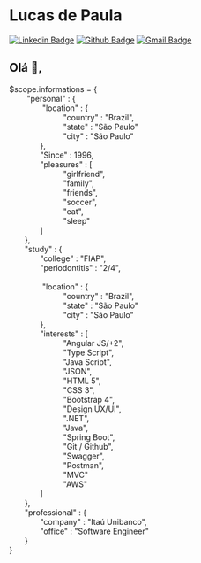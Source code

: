 # Lucas de Paula
[![Linkedin Badge](https://img.shields.io/badge/-LucasPaula-blue?style=flat-square&logo=Linkedin&logoColor=white&link=https://www.linkedin.com/in/lucascavalcantiads/)](https://www.linkedin.com/in/lucascavalcantiads/)
[![Github Badge](https://img.shields.io/badge/-Github-000?style=flat-square&logo=Github&logoColor=white&link=https://github.com/lucas-cavalcanti-ads)](https://github.com/lucas-cavalcanti-ads)
[![Gmail Badge](https://img.shields.io/badge/-lucas.tnv27@gmail.com-c14438?style=flat-square&logo=Gmail&logoColor=white&link=mailto:lucas.tnv27@gmail.com)](mailto:lucas.tnv27@gmail.com)
## Olá 👋, 

$scope.informations = { 
<br>&emsp;&emsp;
    "personal" : {
<br>&emsp;&emsp;&emsp;&emsp;
        "location" : {
        <br>
&emsp;&emsp;&emsp;&emsp;&emsp;&emsp;&emsp;"country" : "Brazil",
            <br>
&emsp;&emsp;&emsp;&emsp;&emsp;&emsp;&emsp;"state" : "São Paulo"
            <br>
&emsp;&emsp;&emsp;&emsp;&emsp;&emsp;&emsp;"city" : "São Paulo"
            <br>
&emsp;&emsp;&emsp;&emsp;},
        <br>
&emsp;&emsp;&emsp;&emsp;"Since" : 1996,
        <br>
&emsp;&emsp;&emsp;&emsp;"pleasures" : [
        <br>
&emsp;&emsp;&emsp;&emsp;&emsp;&emsp;&emsp;"girlfriend",
            <br>
&emsp;&emsp;&emsp;&emsp;&emsp;&emsp;&emsp;"family",
            <br>
&emsp;&emsp;&emsp;&emsp;&emsp;&emsp;&emsp;"friends",
            <br>
&emsp;&emsp;&emsp;&emsp;&emsp;&emsp;&emsp;"soccer",
            <br>
&emsp;&emsp;&emsp;&emsp;&emsp;&emsp;&emsp;"eat",
            <br>
&emsp;&emsp;&emsp;&emsp;&emsp;&emsp;&emsp;"sleep"
            <br>
&emsp;&emsp;&emsp;&emsp;] <br>
&emsp;&emsp;},<br>
&emsp;&emsp;"study" : {
    <br>
&emsp;&emsp;&emsp;&emsp;"college" : "FIAP",
        <br>
&emsp;&emsp;&emsp;&emsp;"periodontitis" : "2/4",
        <br>
<br>&emsp;&emsp;&emsp;&emsp;
        "location" : {
        <br>
&emsp;&emsp;&emsp;&emsp;&emsp;&emsp;&emsp;"country" : "Brazil",
            <br>
&emsp;&emsp;&emsp;&emsp;&emsp;&emsp;&emsp;"state" : "São Paulo"
            <br>
&emsp;&emsp;&emsp;&emsp;&emsp;&emsp;&emsp;"city" : "São Paulo"
            <br>
&emsp;&emsp;&emsp;&emsp;},
        <br>
&emsp;&emsp;&emsp;&emsp;"interests" : [
        <br>
&emsp;&emsp;&emsp;&emsp;&emsp;&emsp;&emsp;"Angular JS/+2",
            <br>
&emsp;&emsp;&emsp;&emsp;&emsp;&emsp;&emsp;"Type Script",
            <br>
&emsp;&emsp;&emsp;&emsp;&emsp;&emsp;&emsp;"Java Script",
            <br>
&emsp;&emsp;&emsp;&emsp;&emsp;&emsp;&emsp;"JSON",
            <br>
&emsp;&emsp;&emsp;&emsp;&emsp;&emsp;&emsp;"HTML 5",
            <br>
&emsp;&emsp;&emsp;&emsp;&emsp;&emsp;&emsp;"CSS 3",
            <br>
&emsp;&emsp;&emsp;&emsp;&emsp;&emsp;&emsp;"Bootstrap 4",
            <br>
&emsp;&emsp;&emsp;&emsp;&emsp;&emsp;&emsp;"Design UX/UI",
            <br>
&emsp;&emsp;&emsp;&emsp;&emsp;&emsp;&emsp;".NET",
            <br>
&emsp;&emsp;&emsp;&emsp;&emsp;&emsp;&emsp;"Java",
            <br>
&emsp;&emsp;&emsp;&emsp;&emsp;&emsp;&emsp;"Spring Boot",
            <br>
&emsp;&emsp;&emsp;&emsp;&emsp;&emsp;&emsp;"Git / Github",
            <br>
&emsp;&emsp;&emsp;&emsp;&emsp;&emsp;&emsp;"Swagger",
            <br>
&emsp;&emsp;&emsp;&emsp;&emsp;&emsp;&emsp;"Postman",
            <br>
&emsp;&emsp;&emsp;&emsp;&emsp;&emsp;&emsp;"MVC"
            <br>
&emsp;&emsp;&emsp;&emsp;&emsp;&emsp;&emsp;"AWS"
            <br>
&emsp;&emsp;&emsp;&emsp;]
        <br>
&emsp;&emsp;},
    <br>
&emsp;&emsp;"professional" : {
    <br>
&emsp;&emsp;&emsp;&emsp;"company" : "Itaú Unibanco",
        <br>
&emsp;&emsp;&emsp;&emsp;"office" : "Software Engineer"
        <br>
&emsp;&emsp;}<br>
}<br>


